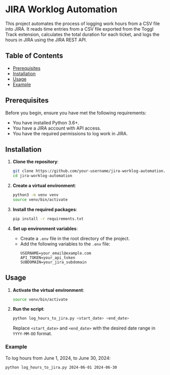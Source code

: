 # JIRA Worklog Automation

This project automates the process of logging work hours from a CSV file into JIRA. It reads time entries from a CSV file exported from the Toggl Track extension, calculates the total duration for each ticket, and logs the hours in JIRA using the JIRA REST API.

## Table of Contents
- [Prerequisites](#prerequisites)
- [Installation](#installation)
- [Usage](#usage)
- [Example](#example)

## Prerequisites

Before you begin, ensure you have met the following requirements:
- You have installed Python 3.6+.
- You have a JIRA account with API access.
- You have the required permissions to log work in JIRA.

## Installation

1. **Clone the repository**:
    ```bash
    git clone https://github.com/your-username/jira-worklog-automation.git
    cd jira-worklog-automation
    ```

2. **Create a virtual environment**:
    ```bash
    python3 -m venv venv
    source venv/bin/activate
    ```

3. **Install the required packages**:
    ```bash
    pip install -r requirements.txt
    ```

4. **Set up environment variables**:
    - Create a `.env` file in the root directory of the project.
    - Add the following variables to the `.env` file:
        ```env
        USERNAME=your_email@example.com
        API_TOKEN=your_api_token
        SUBDOMAIN=your_jira_subdomain
        ```

## Usage

1. **Activate the virtual environment**:
    ```bash
    source venv/bin/activate
    ```

2. **Run the script**:
    ```bash
    python log_hours_to_jira.py <start_date> <end_date>
    ```
    Replace `<start_date>` and `<end_date>` with the desired date range in `YYYY-MM-DD` format.

### Example

To log hours from June 1, 2024, to June 30, 2024:
```bash
python log_hours_to_jira.py 2024-06-01 2024-06-30